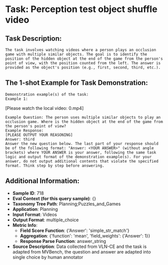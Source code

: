 # Task: Perception test object shuffle video

## Task Description:

```
The task involves watching videos where a person plays an occlusion game with multiple similar objects. The goal is to identify the position of the hidden object at the end of the game from the person's point of view, with the position counted from the left. The answer is provided as the object's position (e.g., first, second, third, etc.).
```

## The 1-shot Example for Task Demonstration:

```
Demonstration example(s) of the task:
Example 1:
```

[Please watch the local video: 0.mp4]

```
Example Question: The person uses multiple similar objects to play an occlusion game. Where is the hidden object at the end of the game from the person's point of view?
Example Response:
[PLEASE OUTPUT YOUR REASONING]
Answer: third
Answer the new question below. The last part of your response should be of the following format: "Answer: <YOUR ANSWER>" (without angle brackets) where YOUR ANSWER is your answer, following the same task logic and output format of the demonstration example(s). For your answer, do not output additional contents that violate the specified format. Think step by step before answering.
```

## Additional Information:

- **Sample ID**: 718
- **Eval Context (for this query sample)**: {}
- **Taxonomy Tree Path**: Planning;Puzzles_and_Games
- **Application**: Planning
- **Input Format**: Videos
- **Output Format**: multiple_choice
- **Metric Info**:
  - **Field Score Function**: {'Answer': 'simple_str_match'}
  - **Aggregation**: {'function': 'mean', 'field_weights': {'Answer': 1}}
  - **Response Parse Function**: answer_string
- **Source Description**: Data collected from VLN-CE and the task is adapted from MVBench, the question and answer are adapted into single choice by human annotator
